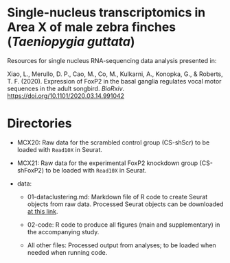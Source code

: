# Single-nucleus transcriptomics in Area X of male zebra finches (_Taeniopygia guttata_)
Resources for single nucleus RNA-sequencing data analysis presented in:

Xiao, L., Merullo, D. P., Cao, M., Co, M., Kulkarni, A., Konopka, G., & Roberts, T. F. (2020). Expression of FoxP2 in the basal ganglia regulates vocal motor sequences in the adult songbird. _BioRxiv_. https://doi.org/10.1101/2020.03.14.991042

# Directories

- MCX20: Raw data for the scrambled control group (CS-shScr) to be loaded with `Read10X` in Seurat. 

- MCX21: Raw data for the experimental FoxP2 knockdown group (CS-shFoxP2) to be loaded with `Read10X` in Seurat. 

- data:<br>
  - 01-dataclustering.md: Markdown file of R code to create Seurat objects from raw data. Processed Seurat objects can be downloaded [at this link](https://cloud.biohpc.swmed.edu/index.php/s/nLicEtkmjGGmRF8).
  
  - 02-code: R code to produce all figures (main and supplementary) in the accompanying study. 
  
  - All other files: Processed output from analyses; to be loaded when needed when running code. 
